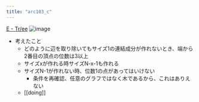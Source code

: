 ```yaml
---
title: "arc103_c"
---
```


[E - Tr/ee](https://atcoder.jp/contests/arc103/tasks/arc103_c)
![image](https://gyazo.com/83c5876ac46283a866b2c1c3e8a07dfe/thumb/1000)
- 考えたこと
    - どのように辺を取り除いてもサイズ1の連結成分が作れないとき、端から2番目の頂点の位数は3以上
    - サイズxが作れる時サイズN-x-1も作れる
    - サイズN-1が作れない時、位数1の点があってはいけない
        - 条件を再確認、任意のグラフではなく木であるから、これはありえない
    - [[doing]]

